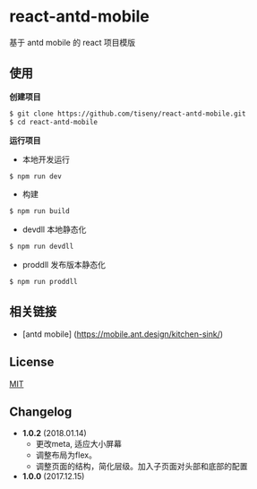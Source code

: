 # react-antd-mobile
基于 antd mobile 的 react 项目模版

## 使用

**创建项目**

```bash
$ git clone https://github.com/tiseny/react-antd-mobile.git
$ cd react-antd-mobile  
```

**运行项目**

* 本地开发运行

```bash
$ npm run dev
```

* 构建

```bash
$ npm run build
```

* devdll 本地静态化

```bash
$ npm run devdll
```

* proddll 发布版本静态化

```bash
$ npm run proddll
```

## 相关链接

- [antd mobile] (https://mobile.ant.design/kitchen-sink/)

## License

[MIT](https://opensource.org/licenses/MIT)

## Changelog

- **1.0.2** (2018.01.14)
  - 更改meta, 适应大小屏幕
  - 调整布局为flex。
  - 调整页面的结构，简化层级。加入子页面对头部和底部的配置
- **1.0.0** (2017.12.15)
